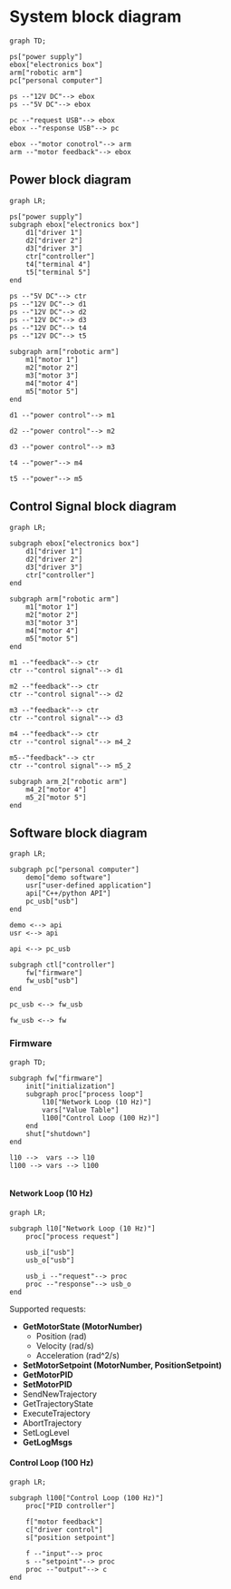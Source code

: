 # System block diagram

```mermaid
graph TD;

ps["power supply"]
ebox["electronics box"]
arm["robotic arm"]
pc["personal computer"]

ps --"12V DC"--> ebox
ps --"5V DC"--> ebox

pc --"request USB"--> ebox
ebox --"response USB"--> pc

ebox --"motor conotrol"--> arm
arm --"motor feedback"--> ebox

```

## Power block diagram

```mermaid
graph LR;

ps["power supply"]
subgraph ebox["electronics box"]
    d1["driver 1"]
    d2["driver 2"]
    d3["driver 3"]
    ctr["controller"]
    t4["terminal 4"]
    t5["terminal 5"]
end

ps --"5V DC"--> ctr
ps --"12V DC"--> d1
ps --"12V DC"--> d2
ps --"12V DC"--> d3
ps --"12V DC"--> t4
ps --"12V DC"--> t5

subgraph arm["robotic arm"]
    m1["motor 1"]
    m2["motor 2"]
    m3["motor 3"]
    m4["motor 4"]
    m5["motor 5"]
end

d1 --"power control"--> m1

d2 --"power control"--> m2

d3 --"power control"--> m3

t4 --"power"--> m4

t5 --"power"--> m5

```

## Control Signal block diagram

```mermaid
graph LR;

subgraph ebox["electronics box"]
    d1["driver 1"]
    d2["driver 2"]
    d3["driver 3"]
    ctr["controller"]
end

subgraph arm["robotic arm"]
    m1["motor 1"]
    m2["motor 2"]
    m3["motor 3"]
    m4["motor 4"]
    m5["motor 5"]
end

m1 --"feedback"--> ctr
ctr --"control signal"--> d1

m2 --"feedback"--> ctr
ctr --"control signal"--> d2

m3 --"feedback"--> ctr
ctr --"control signal"--> d3

m4 --"feedback"--> ctr
ctr --"control signal"--> m4_2

m5--"feedback"--> ctr
ctr --"control signal"--> m5_2

subgraph arm_2["robotic arm"]
    m4_2["motor 4"]
    m5_2["motor 5"]
end

```

## Software block diagram

```mermaid
graph LR;

subgraph pc["personal computer"]
    demo["demo software"]
    usr["user-defined application"]
    api["C++/python API"]
    pc_usb["usb"]
end

demo <--> api
usr <--> api

api <--> pc_usb

subgraph ctl["controller"]
    fw["firmware"]
    fw_usb["usb"]
end

pc_usb <--> fw_usb

fw_usb <--> fw

```

### Firmware

```mermaid
graph TD;

subgraph fw["firmware"]
    init["initialization"]
    subgraph proc["process loop"]
        l10["Network Loop (10 Hz)"]
        vars["Value Table"]
        l100["Control Loop (100 Hz)"]
    end
    shut["shutdown"]
end

l10 -->  vars --> l10
l100 --> vars --> l100


```

#### Network Loop (10 Hz)

```mermaid
graph LR;

subgraph l10["Network Loop (10 Hz)"]
    proc["process request"]

    usb_i["usb"]
    usb_o["usb"]

    usb_i --"request"--> proc
    proc --"response"--> usb_o
end

```

Supported requests:
* **GetMotorState (MotorNumber)**
    * Position (rad)
    * Velocity (rad/s)
    * Acceleration (rad^2/s)
* **SetMotorSetpoint (MotorNumber, PositionSetpoint)**
* **GetMotorPID**
* **SetMotorPID**
* SendNewTrajectory
* GetTrajectoryState
* ExecuteTrajectory
* AbortTrajectory
* SetLogLevel
* **GetLogMsgs**

#### Control Loop (100 Hz)

```mermaid
graph LR;

subgraph l100["Control Loop (100 Hz)"]
    proc["PID controller"]

    f["motor feedback"]
    c["driver control"]
    s["position setpoint"]

    f --"input"--> proc
    s --"setpoint"--> proc
    proc --"output"--> c
end

```